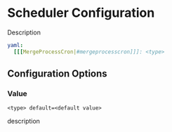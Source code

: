 # Scheduler Configuration

Description

````yaml
yaml:
  [[[MergeProcessCron|#mergeprocesscron]]]: <type>
````

## Configuration Options
### Value
`<type> default=<default value>`

description


<seealso>
    <!--Provide links to related how-to guides, overviews, and tutorials.-->
</seealso>